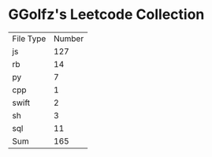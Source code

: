 # GGolfz's Leetcode Collection

<table><tr><td>File Type</td><td>Number</td></tr><tr><td>js</td><td>127</td></tr><tr><td>rb</td><td>14</td></tr><tr><td>py</td><td>7</td></tr><tr><td>cpp</td><td>1</td></tr><tr><td>swift</td><td>2</td></tr><tr><td>sh</td><td>3</td></tr><tr><td>sql</td><td>11</td></tr><tr><td>Sum</td><td>165</td></tr></table>